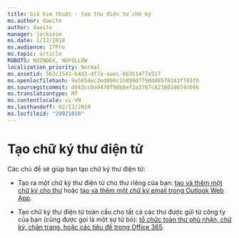 ```yaml
---
title: Giả kim thuật - tạo thư điện tử chữ ký
ms.author: daeite
author: daeite
manager: jackiesm
ms.date: 1/12/2018
ms.audience: ITPro
ms.topic: article
ROBOTS: NOINDEX, NOFOLLOW
localization_priority: Normal
ms.assetid: 563c1541-b4d3-4f7a-aaec-8b3b1477e517
ms.openlocfilehash: 9a5654ec2ed890c1b899d779dd48578341f703fb
ms.sourcegitcommit: dd43cc0a9470f98b8ef2a3787c823801d674c666
ms.translationtype: MT
ms.contentlocale: vi-VN
ms.lasthandoff: 02/12/2019
ms.locfileid: "29921010"
---
```

# <a name="create-email-signatures"></a>Tạo chữ ký thư điện tử

Các chủ đề sẽ giúp bạn tạo chữ ký thư điện tử:
  
- Tạo ra một chữ ký thư điện tử cho thư riêng của bạn: [tạo và thêm một chữ ký cho thư](https://support.office.com/article/8ee5d4f4-68fd-464a-a1c1-0e1c80bb27f2.aspx) hoặc [tạo và thêm một chữ ký email trong Outlook Web App](https://support.office.com/article/0f230564-11b9-4239-83de-f10cbe4dfdfc.aspx).
    
- Tạo chữ ký thư điện tử toàn cầu cho tất cả các thư được gửi từ công ty của bạn (cũng được gọi là một sự từ bỏ): [tổ chức toàn thư phủ nhận, chữ ký, chân trang, hoặc các tiêu đề trong Office 365](https://go.microsoft.com/fwlink/p/?linkid=391096).
    

